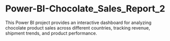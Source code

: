 # Power-BI-Chocolate_Sales_Report_2
This Power BI project provides an interactive dashboard for analyzing chocolate product sales across different countries, tracking revenue, shipment trends, and product performance.
